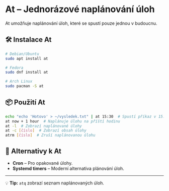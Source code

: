# At – Jednorázové naplánování úloh

At umožňuje naplánování úloh, které se spustí pouze jednou v budoucnu.

## 🛠 Instalace At
```bash
# Debian/Ubuntu
sudo apt install at

# Fedora
sudo dnf install at

# Arch Linux
sudo pacman -S at
```

## 📦 Použití At
```bash
echo "echo 'Hotovo' > ~/vysledek.txt" | at 15:30  # Spustí příkaz v 15:30
at now + 1 hour  # Naplánuje úlohu na příští hodinu
at -l  # Zobrazí naplánované úlohy
at -c [číslo]  # Zobrazí obsah úlohy
atrm [číslo]  # Zruší naplánovanou úlohu
```

## 🔄 Alternativy k At
- **Cron** – Pro opakované úlohy.
- **Systemd timers** – Moderní alternativa plánování úloh.

---
💡 **Tip:** `atq` zobrazí seznam naplánovaných úloh.
